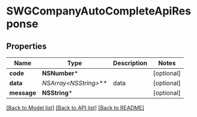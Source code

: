 # SWGCompanyAutoCompleteApiResponse

## Properties
Name | Type | Description | Notes
------------ | ------------- | ------------- | -------------
**code** | **NSNumber*** |  | [optional] 
**data** | **NSArray&lt;NSString*&gt;*** | data | [optional] 
**message** | **NSString*** |  | [optional] 

[[Back to Model list]](../README.md#documentation-for-models) [[Back to API list]](../README.md#documentation-for-api-endpoints) [[Back to README]](../README.md)


